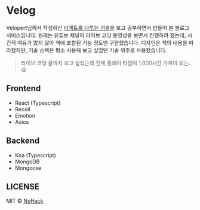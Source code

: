 # Velog

Velopert님께서 작성하신 [리액트를 다루는 기술][yes24]을 보고 공부하면서 만들어 본 블로그 서비스입니다. 원래는 유튜브 채널의 라이브 코딩 동영상을 보면서 진행하려 했는데, 시간적 여유가 많지 않아 책에 포함된 기능 정도만 구현했습니다. 디자인은 책의 내용을 따라했지만, 기술 스택은 평소 사용해 보고 싶었던 기술 위주로 사용했습니다.

> 라이브 코딩 끝까지 보고 싶었는데 전체 플레이 타임이 1,000시간 가까이 되는.. 😫

## Frontend

- React (Typescript)
- Recoil
- Emotion
- Axios

## Backend

- Koa (Typescript)
- MongoDB
- Mongoose

## LICENSE

MIT © [NoHack][mail]

[yes24]: http://www.yes24.com/Product/Goods/78233628
[mail]: mailto:nohack-@naver.com
